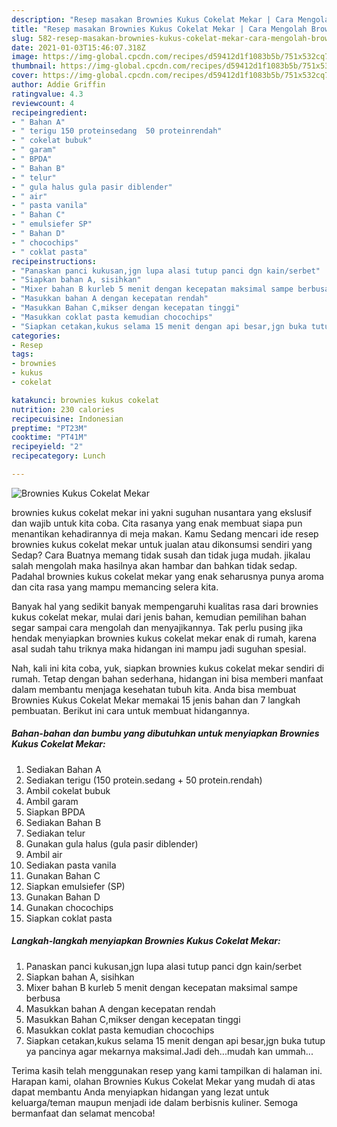 ```yaml
---
description: "Resep masakan Brownies Kukus Cokelat Mekar | Cara Mengolah Brownies Kukus Cokelat Mekar Yang Enak Dan Lezat"
title: "Resep masakan Brownies Kukus Cokelat Mekar | Cara Mengolah Brownies Kukus Cokelat Mekar Yang Enak Dan Lezat"
slug: 582-resep-masakan-brownies-kukus-cokelat-mekar-cara-mengolah-brownies-kukus-cokelat-mekar-yang-enak-dan-lezat
date: 2021-01-03T15:46:07.318Z
image: https://img-global.cpcdn.com/recipes/d59412d1f1083b5b/751x532cq70/brownies-kukus-cokelat-mekar-foto-resep-utama.jpg
thumbnail: https://img-global.cpcdn.com/recipes/d59412d1f1083b5b/751x532cq70/brownies-kukus-cokelat-mekar-foto-resep-utama.jpg
cover: https://img-global.cpcdn.com/recipes/d59412d1f1083b5b/751x532cq70/brownies-kukus-cokelat-mekar-foto-resep-utama.jpg
author: Addie Griffin
ratingvalue: 4.3
reviewcount: 4
recipeingredient:
- " Bahan A"
- " terigu 150 proteinsedang  50 proteinrendah"
- " cokelat bubuk"
- " garam"
- " BPDA"
- " Bahan B"
- " telur"
- " gula halus gula pasir diblender"
- " air"
- " pasta vanila"
- " Bahan C"
- " emulsiefer SP"
- " Bahan D"
- " chocochips"
- " coklat pasta"
recipeinstructions:
- "Panaskan panci kukusan,jgn lupa alasi tutup panci dgn kain/serbet"
- "Siapkan bahan A, sisihkan"
- "Mixer bahan B kurleb 5 menit dengan kecepatan maksimal sampe berbusa"
- "Masukkan bahan A dengan kecepatan rendah"
- "Masukkan Bahan C,mikser dengan kecepatan tinggi"
- "Masukkan coklat pasta kemudian chocochips"
- "Siapkan cetakan,kukus selama 15 menit dengan api besar,jgn buka tutup ya pancinya agar mekarnya maksimal.Jadi deh...mudah kan ummah..."
categories:
- Resep
tags:
- brownies
- kukus
- cokelat

katakunci: brownies kukus cokelat 
nutrition: 230 calories
recipecuisine: Indonesian
preptime: "PT23M"
cooktime: "PT41M"
recipeyield: "2"
recipecategory: Lunch

---
```



![Brownies Kukus Cokelat Mekar](https://img-global.cpcdn.com/recipes/d59412d1f1083b5b/751x532cq70/brownies-kukus-cokelat-mekar-foto-resep-utama.jpg)


brownies kukus cokelat mekar ini yakni suguhan nusantara yang ekslusif dan wajib untuk kita coba. Cita rasanya yang enak membuat siapa pun menantikan kehadirannya di meja makan.
Kamu Sedang mencari ide resep brownies kukus cokelat mekar untuk jualan atau dikonsumsi sendiri yang Sedap? Cara Buatnya memang tidak susah dan tidak juga mudah. jikalau salah mengolah maka hasilnya akan hambar dan bahkan tidak sedap. Padahal brownies kukus cokelat mekar yang enak seharusnya punya aroma dan cita rasa yang mampu memancing selera kita.



Banyak hal yang sedikit banyak mempengaruhi kualitas rasa dari brownies kukus cokelat mekar, mulai dari jenis bahan, kemudian pemilihan bahan segar sampai cara mengolah dan menyajikannya. Tak perlu pusing jika hendak menyiapkan brownies kukus cokelat mekar enak di rumah, karena asal sudah tahu triknya maka hidangan ini mampu jadi suguhan spesial.


Nah, kali ini kita coba, yuk, siapkan brownies kukus cokelat mekar sendiri di rumah. Tetap dengan bahan sederhana, hidangan ini bisa memberi manfaat dalam membantu menjaga kesehatan tubuh kita. Anda bisa membuat Brownies Kukus Cokelat Mekar memakai 15 jenis bahan dan 7 langkah pembuatan. Berikut ini cara untuk membuat hidangannya.

<!--inarticleads1-->

##### Bahan-bahan dan bumbu yang dibutuhkan untuk menyiapkan Brownies Kukus Cokelat Mekar:

1. Sediakan  Bahan A
1. Sediakan  terigu (150 protein.sedang + 50 protein.rendah)
1. Ambil  cokelat bubuk
1. Ambil  garam
1. Siapkan  BPDA
1. Sediakan  Bahan B
1. Sediakan  telur
1. Gunakan  gula halus (gula pasir diblender)
1. Ambil  air
1. Sediakan  pasta vanila
1. Gunakan  Bahan C
1. Siapkan  emulsiefer (SP)
1. Gunakan  Bahan D
1. Gunakan  chocochips
1. Siapkan  coklat pasta




<!--inarticleads2-->

##### Langkah-langkah menyiapkan Brownies Kukus Cokelat Mekar:

1. Panaskan panci kukusan,jgn lupa alasi tutup panci dgn kain/serbet
1. Siapkan bahan A, sisihkan
1. Mixer bahan B kurleb 5 menit dengan kecepatan maksimal sampe berbusa
1. Masukkan bahan A dengan kecepatan rendah
1. Masukkan Bahan C,mikser dengan kecepatan tinggi
1. Masukkan coklat pasta kemudian chocochips
1. Siapkan cetakan,kukus selama 15 menit dengan api besar,jgn buka tutup ya pancinya agar mekarnya maksimal.Jadi deh...mudah kan ummah...




Terima kasih telah menggunakan resep yang kami tampilkan di halaman ini. Harapan kami, olahan Brownies Kukus Cokelat Mekar yang mudah di atas dapat membantu Anda menyiapkan hidangan yang lezat untuk keluarga/teman maupun menjadi ide dalam berbisnis kuliner. Semoga bermanfaat dan selamat mencoba!
